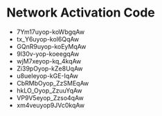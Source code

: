 # Network Activation Code
* 7Ym17uyop-koWbgqAw
* tx_Y6uyop-kol6QqAw
* GQnR9uyop-koEyMqAw
* 9l30v-yop-koeegqAw
* wjM7xeyop-kq_4kqAw
* Zi39pOyop-kZe8UqAw
* u8ueIeyop-kGE-IqAw
* CbRMbOyop_ZzSMEqAw
* hkLO_Oyop_ZzuuYqAw
* VP9V5eyop_Zzso4qAw
* xm4veuyop9JVc0kqAw